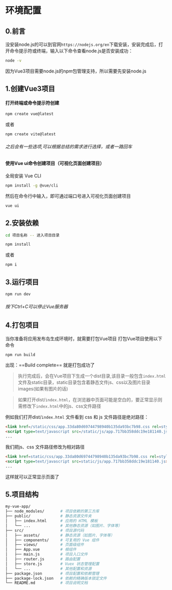 # 环境配置
## 0.前言
没安装node.js的可以到官网`https://nodejs.org/en`下载安装，安装完成后，打开命令提示符或终端，输入以下命令查看node.js是否安装成功：
```bash
node -v
```
因为Vue3项目需要node.js的npm包管理支持，所以需要先安装node.js
## 1.创建Vue3项目
#### 打开终端或命令提示符创建
```bash
npm create vue@latest
```
或者 
```bash
npm create vite@latest
```

###### 之后会有一些选项,可以根据总结的需求进行选择，或者一路回车

#### 使用Vue ui命令创建项目（可视化页面创建项目）
全局安装 Vue CLI​​
```bash 
npm install -g @vue/cli
```
然后在命令行中输入，即可通过端口号进入可视化页面创建项目
```bash
vue ui
```
## 2.安装依赖

```bash
cd 项目名称 -- 进入项目目录
```
```bash
npm install 
```
或者
```bash
npm i
```

## 3.运行项目
```bash
npm run dev
```
###### 按下Ctrl+C可以停止Vue服务器

## 4.打包项目
当你准备将应用发布岛生成环境时，就需要打包Vue项目
打包Vue项目使用以下命令
```bash
npm run build
```
出现：==Build complete== 就是打包成功了
>执行完成后，会在Vue项目下生成一个dist目录,该目录一般包含`index.html`文件及static目录，static目录包含着静态文件js、css以及图片目录images(如果有图片的话)

> 如果打开dist/`index.html`，在浏览器中页面可能是空白的，要正常显示则需修改下`index.html`中的js、css文件路径

例如我们打开dist/`index.html` 文件看到 css 和 js 文件路径是绝对路径：
``` html
<link href=/static/css/app.33da80d69744798940b135da93bc7b98.css rel=stylesheet>
<script type=text/javascript src=/static/js/app.717bb358ddc19e181140.js></script>
...
```
我们把js、css 文件路径修改为相对路径
```html
<link href=static/css/app.33da80d69744798940b135da93bc7b98.css rel=stylesheet>
<script type=text/javascript src=static/js/app.717bb358ddc19e181140.js></script>
...
```
这样就可以正常显示页面了

## 5.项目结构
``` bash
my-vue-app/
├── node_modules/       # 项目依赖的第三方库
├── public/             # 静态资源文件夹
│   ├── index.html      # 应用的 HTML 模板
│   └── ...             # 其他静态资源（如图片、字体等）
├── src/                # 项目源代码
│   ├── assets/         # 静态资源（如图片、字体等）
│   ├── components/     # 可复用的 Vue 组件
│   ├── views/          # 页面级组件
│   ├── App.vue         # 根组件
│   ├── main.js         # 项目入口文件
│   ├── router.js       # 路由配置
│   ├── store.js        # Vuex 状态管理配置
│   └── ...             # 其他配置和资源
├── package.json        # 项目配置和依赖管理
├── package-lock.json   # 依赖的精确版本锁定文件
└── README.md           # 项目说明文档

```